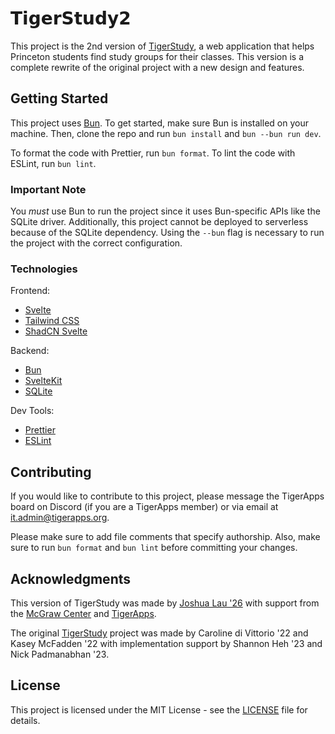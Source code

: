 # 𝗧𝗶𝗴𝗲𝗿𝗦𝘁𝘂𝗱𝘆𝟮

This project is the 2nd version of [TigerStudy](https://study.tigerapps.org), a web application that helps Princeton students find study groups for their classes. This version is a complete rewrite of the original project with a new design and features.

## Getting Started

This project uses [Bun](https://bun.sh/). To get started, make sure Bun is installed on your machine. Then, clone the repo and run `bun install` and `bun --bun run dev`.

To format the code with Prettier, run `bun format`. To lint the code with ESLint, run `bun lint`.

### Important Note

You _must_ use Bun to run the project since it uses Bun-specific APIs like the SQLite driver. Additionally, this project cannot be deployed to serverless because of the SQLite dependency. Using the `--bun` flag is necessary to run the project with the correct configuration.

### Technologies

Frontend:

-   [Svelte](https://svelte.dev/)
-   [Tailwind CSS](https://tailwindcss.com/)
-   [ShadCN Svelte](https://www.shadcn-svelte.com/)

Backend:

-   [Bun](https://bun.sh/)
-   [SvelteKit](https://kit.svelte.dev/)
-   [SQLite](https://www.sqlite.org/index.html)

Dev Tools:

-   [Prettier](https://prettier.io/)
-   [ESLint](https://eslint.org/)

## Contributing

If you would like to contribute to this project, please message the TigerApps board on Discord (if you are a TigerApps member) or via email at [it.admin@tigerapps.org](mailto:it.admin@tigerapps.org).

Please make sure to add file comments that specify authorship. Also, make sure to run `bun format` and `bun lint` before committing your changes.

## Acknowledgments

This version of TigerStudy was made by [Joshua Lau '26](https://github.com/joshuamotoaki) with support from the [McGraw Center](https://mcgraw.princeton.edu/) and [TigerApps](https://tigerapps.org/).

The original [TigerStudy](https://github.com/TigerAppsOrg/TigerStudy) project was made by Caroline di Vittorio '22 and Kasey McFadden '22 with implementation support by Shannon Heh '23 and Nick Padmanabhan '23.

## License

This project is licensed under the MIT License - see the [LICENSE](LICENSE) file for details.

